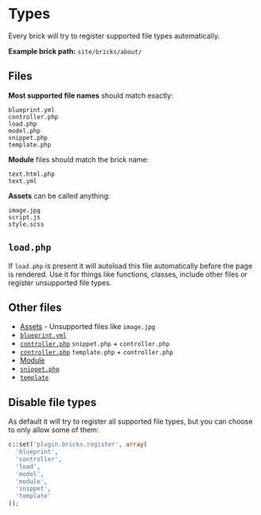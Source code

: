 # Types

Every brick will try to register supported file types automatically.

**Example brick path:** `site/bricks/about/`

## Files

**Most supported file names** should match exactly:

```text
blueprint.yml
controller.php
load.php
model.php
snippet.php
template.php
```

**Module** files should match the brick name:

```text
text.html.php
text.yml
```

**Assets** can be called anything:

```text
image.jpg
script.js
style.scss
```

## `load.php`

If `load.php` is present it will autoload this file automatically before the page is rendered. Use it for things like functions, classes, include other files or register unsupported file types.

## Other files

- [Assets](docs/assets.md) - Unsupported files like `image.jpg`
- [`blueprint.yml`](https://getkirby.com/docs/panel/blueprints)
- [`controller.php`](snippet-controller.md) `snippet.php` + `controller.php`
- [`controller.php`](https://getkirby.com/docs/developer-guide/advanced/controllers) `template.php` + `controller.php`
- [Module](https://github.com/getkirby-plugins/modules-plugin)
- [`snippet.php`](https://getkirby.com/docs/templates/snippets)
- [`template`](https://getkirby.com/docs/templates/hello-world)

## Disable file types 

As default it will try to register all supported file types, but you can choose to only allow some of them:

```php
c::set('plugin.bricks.register', array(
  'blueprint',
  'controller',
  'load',
  'model',
  'module',
  'snippet',
  'template'
));
```